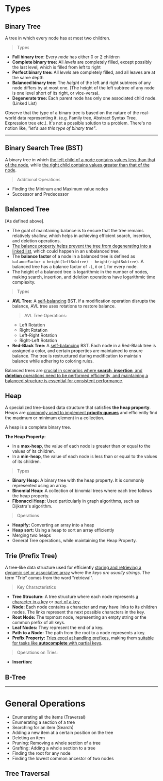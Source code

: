 # Types
## Binary Tree
A tree in which every node has at most two children.
> Types
- **Full binary tree:** Every *node* has either 0 or 2 children
- **Complete binary tree:** All *levels* are completely filled, except possibly the last level, which is filled from left to right
- **Perfect binary tree:** All *levels* are completely filled, and all leaves are at the same depth
- **Balanced binary tree:** The *height* of the left and right subtrees of any node differs by at most one. (The height of the left subtree of any node is one level short of its right, or vice-versa).
- **Degenerate tree:** Each parent node has only one associated child node. (Linked List)

Observe that the type of a binary tree is based on the nature of the real-world data representing it. (e.g. Family tree, Abstract Syntax Tree, Expression tree etc.). It's not a possible solution to a problem. There's no notion like, *"let's use this type of binary tree"*.

---

## Binary Search Tree (BST)
A binary tree in which <u>the left child of a node contains values less than that of the node</u>, while <u>the right child contains values greater than that of the node</u>.

> Additional Operations
- Finding the Mininum and Maximum value nodes
- Successor and Predecessor

## Balanced Tree
[As defined above].
- The goal of maintaining balance is to ensure that the tree remains relatively shallow, which helps in achieving efficient search, insertion, and deletion operations.
- <u>The balance property helps prevent the tree from degenerating into a linked list</u>, which could happen in an unbalanced tree.
- The **balance factor** of a node in a balanced tree is defined as `balanceFactor = height(leftSubtree) - height(rightSubtree)`. A balanced tree has a balance factor of `-1`, `0` or `1` for every node.
- The height of a balanced tree is logarithmic in the number of nodes, making search, insertion, and deletion operations have logarithmic time complexity.

> Types 
- **AVL Tree:** A <u>self-balancing</u> BST. If a modification operation disrupts the balance, AVL tree uses rotations to restore balance.
  > AVL Tree Operations:
  - Left Rotation
  - Right Rotation
  - Left-Right Rotation
  - Right-Left Rotation
- **Red-Black Tree:** A <u>self-balancing</u> BST. Each node in a Red-Black tree is assigned a color, and certain properties are maintained to ensure balance. The tree is restructured during modification to maintain balance while adhering to coloring rules.

Balanced trees are <u>crucial in scenarios where **search**, **insertion**, and **deletion** operations need to be performed efficiently, and maintaining a balanced structure is essential for consistent performance</u>.

## Heap
A specialized tree-based data structure that satisfies **the heap property**. Heaps are <u>commonly used to implement **priority queues**</u> and efficiently find the maximum or minimum element in a collection.

A heap is a complete binary tree.

**The Heap Property:**
- In a **max-heap**, the value of each node is greater than or equal to the values of its children.
- In a **min-heap**, the value of each node is less than or equal to the values of its children.

> Types
- **Binary Heap:** A binary tree with the heap property. It is commonly represented using an array.
- **Binomial Heap:** A collection of binomial trees where each tree follows the heap property.
- **Fibonacci Heap:** Used particularly in graph algorithms, such as Dijkstra's algorithm.

> Operations
- **Heapify:** Converting an array into a heap
- **Heap sort:** Using a heap to sort an array efficiently
- Merging two heaps
- General Tree operations, while maintaining the Heap Property.

## Trie (Prefix Tree)
A tree-like data structure used for efficiently <u>storing and retrieving a dynamic set or associative array</u> where the *keys are usually strings*. The term "Trie" comes from the word "retrieval".

> Key Characteristics
- **Tree Structure:** A tree structure where each node represents <u>a character in a key</u> or <u>part of a key</u>.
- **Node:** Each node contains a character and may have links to its children nodes. The links represent the next possible characters in the key.
- **Root Node:** The topmost node, representing an empty string or the common prefix of all keys.
- **Leaf Nodes:** They represent the end of a key.
- **Path to a Node:** The path from the root to a node represents a key.
- **Prefix Property:** <u>Tries excel at handling prefixes,</u> making them <u>suitable for tasks like **autocomplete** with partial keys</u>.

> Operations on Tries:
- **Insertion:** 

## B-Tree

---

# General Operations
- Enumerating all the items (Traversal)
- Enumerating a section of a tree
- Searching for an item (Search)
- Adding a new item at a certain position on the tree
- Deleting an item
- Pruning: Removing a whole section of a tree
- Grafting: Adding a whole section to a tree
- Finding the root for any node
- Finding the lowest common ancestor of two nodes

## Tree Traversal